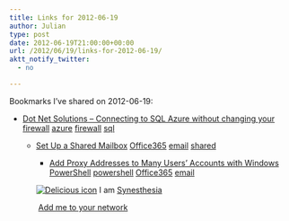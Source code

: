 ```yaml
---
title: Links for 2012-06-19
author: Julian
type: post
date: 2012-06-19T21:00:00+00:00
url: /2012/06/19/links-for-2012-06-19/
aktt_notify_twitter:
  - no

---
```

Bookmarks I&#8217;ve shared on 2012-06-19:

  * [Dot Net Solutions &#8211; Connecting to SQL Azure without changing your firewall][1] 
    [azure][2] [firewall][3] [sql][4] </li> 
    
      * [Set Up a Shared Mailbox][5] 
        [Office365][6] [email][7] [shared][8] </li> 
        
          * [Add Proxy Addresses to Many Users&#8217; Accounts with Windows PowerShell][9] 
            [powershell][10] [Office365][6] [email][7] </li> </ul> 
            
            <p class="deliciouslink">
              <a href="http://del.icio.us/synesthesia" title="See all my bookmarks on del.icio.us"><img src="https://www.synesthesia.co.uk/images/deliciousicon.jpg" alt="Delicious icon" /></a>&nbsp;I am <a href="http://del.icio.us/synesthesia" title="See all my bookmarks on del.icio.us">Synesthesia</a>
            </p>
            
            <p class="deliciouslink">
              <a href="http://del.icio.us/network?add=synesthesia" title="Add me to your del.icio.us network"><img src="https://www.synesthesia.co.uk/images/add.gif" alt="" /></a>&nbsp;<a href="http://del.icio.us/network?add=synesthesia" title="Add me to your del.icio.us network">Add me to your network</a>
            </p>

 [1]: http://www.dotnetsolutions.co.uk/blog/connecting-to-sql-azure-without-changing-your-firewall
 [2]: http://www.delicious.com/synesthesia/azure
 [3]: http://www.delicious.com/synesthesia/firewall
 [4]: http://www.delicious.com/synesthesia/sql
 [5]: http://technet.microsoft.com/en-us/exchangelabshelp/ee441202.aspx
 [6]: http://www.delicious.com/synesthesia/Office365
 [7]: http://www.delicious.com/synesthesia/email
 [8]: http://www.delicious.com/synesthesia/shared
 [9]: http://help.outlook.com/en-us/140/cc967281.aspx
 [10]: http://www.delicious.com/synesthesia/powershell